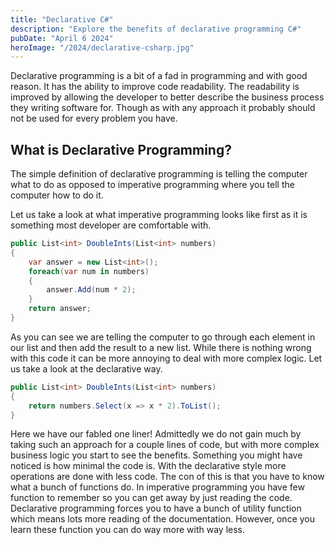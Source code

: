 ```yaml
---
title: "Declarative C#"
description: "Explore the benefits of declarative programming C#"
pubDate: "April 6 2024"
heroImage: "/2024/declarative-csharp.jpg"
---
```


Declarative programming is a bit of a fad in programming and with good reason.
It has the ability to improve code readability. The readability is improved by
allowing the developer to better describe the business process they writing software
for. Though as with any approach it probably should not be used for every problem
you have.

## What is Declarative Programming?

The simple definition of declarative programming is telling the computer what to
do as opposed to imperative programming where you tell the computer how to do it.

Let us take a look at what imperative programming looks like first as it is something
most developer are comfortable with.

```csharp
public List<int> DoubleInts(List<int> numbers)
{
    var answer = new List<int>();
    foreach(var num in numbers)
    {
        answer.Add(num * 2);
    }
    return answer;
}
```

As you can see we are telling the computer to go through each element in our list
and then add the result to a new list. While there is nothing wrong with this code
it can be more annoying to deal with more complex logic. Let us take a look at the
declarative way.

```csharp
public List<int> DoubleInts(List<int> numbers)
{
    return numbers.Select(x => x * 2).ToList();
}
```

Here we have our fabled one liner! Admittedly we do not gain much by taking such
an approach for a couple lines of code, but with more complex business logic
you start to see the benefits. Something you might have noticed is how minimal
the code is. With the declarative style more operations are done with less code.
The con of this is that you have to know what a bunch of functions do. In imperative
programming you have few function to remember so you can get away by just reading
the code. Declarative programming forces you to have a bunch of utility function
which means lots more reading of the documentation. However, once you learn these
function you can do way more with way less.
